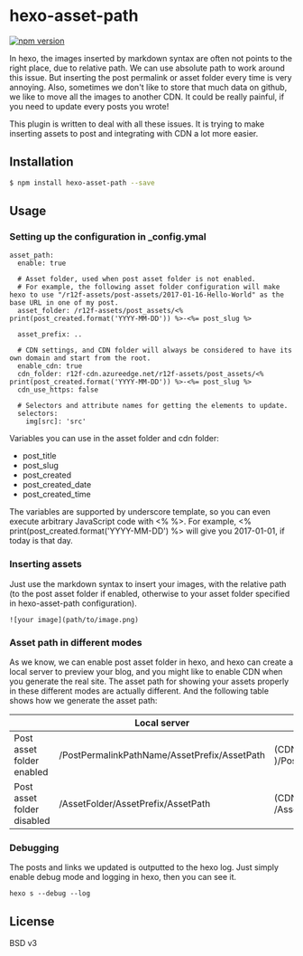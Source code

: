 # hexo-asset-path

[![npm version](https://badge.fury.io/js/hexo-asset-path.svg)](http://badge.fury.io/js/hexo-asset-path)

In hexo, the images inserted by markdown syntax are often not points to the right place, due to relative path. We can use absolute path to work around this issue. But inserting the post permalink or asset folder every time is very annoying. Also, sometimes we don't like to store that much data on github, we like to move all the images to another CDN. It could be really painful, if you need to update every posts you wrote!

This plugin is written to deal with all these issues. It is trying to make inserting assets to post and integrating with CDN a lot more easier.

## Installation

``` bash
$ npm install hexo-asset-path --save
```

## Usage

### Setting up the configuration in _config.ymal
```
asset_path:
  enable: true

  # Asset folder, used when post asset folder is not enabled.
  # For example, the following asset folder configuration will make hexo to use "/r12f-assets/post-assets/2017-01-16-Hello-World" as the base URL in one of my post.
  asset_folder: /r12f-assets/post_assets/<% print(post_created.format('YYYY-MM-DD')) %>-<%= post_slug %>

  asset_prefix: ..

  # CDN settings, and CDN folder will always be considered to have its own domain and start from the root.
  enable_cdn: true
  cdn_folder: r12f-cdn.azureedge.net/r12f-assets/post_assets/<% print(post_created.format('YYYY-MM-DD')) %>-<%= post_slug %>
  cdn_use_https: false

  # Selectors and attribute names for getting the elements to update.
  selectors:
    img[src]: 'src'
```

Variables you can use in the asset folder and cdn folder:
* post_title
* post_slug
* post_created
* post_created_date
* post_created_time

The variables are supported by underscore template, so you can even execute arbitrary JavaScript code with <% %>. For example, <% print(post_created.format('YYYY-MM-DD') %> will give you 2017-01-01, if today is that day.

### Inserting assets
Just use the markdown syntax to insert your images, with the relative path (to the post asset folder if enabled, otherwise to your asset folder specified in hexo-asset-path configuration).
```
![your image](path/to/image.png)
```

### Asset path in different modes
As we know, we can enable post asset folder in hexo, and hexo can create a local server to preview your blog, and you might like to enable CDN when you generate the real site. The asset path for showing your assets properly in these different modes are actually different. And the following table shows how we generate the asset path:

|                            | Local server                                 | Real site                                                                  |
| -------------------------- | -------------------------------------------- | -------------------------------------------------------------------------- |
| Post asset folder enabled  | /PostPermalinkPathName/AssetPrefix/AssetPath | (CDN enabled ? //CDNFolder : )/PostPermalinkPathName/AssetPrefix/AssetPath |
| Post asset folder disabled | /AssetFolder/AssetPrefix/AssetPath           | (CDN enabled ? //CDNFolder : /AssetFolder)/AssetPrefix/AssetPath           |

### Debugging
The posts and links we updated is outputted to the hexo log. Just simply enable debug mode and logging in hexo, then you can see it.
```
hexo s --debug --log
```

## License

BSD v3
